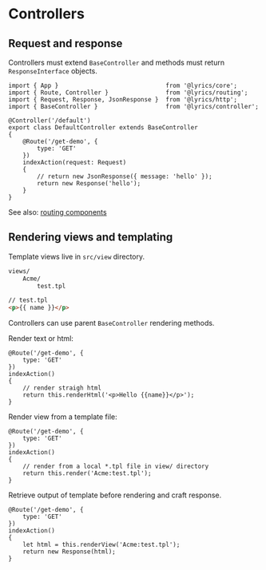Controllers
======

Request and response
------

Controllers must extend `BaseController` and methods must return `ResponseInterface` objects.

```node
import { App }                              from '@lyrics/core';
import { Route, Controller }                from '@lyrics/routing';
import { Request, Response, JsonResponse }  from '@lyrics/http';
import { BaseController }                   from '@lyrics/controller';

@Controller('/default')
export class DefaultController extends BaseController
{
    @Route('/get-demo', {
        type: 'GET'
    })
    indexAction(request: Request)
    {
        // return new JsonResponse({ message: 'hello' });
        return new Response('hello');
    }
}
```

See also: [routing components](./ROUTING.md)

Rendering views and templating
------

Template views live in `src/view` directory.

```bash
views/
    Acme/
        test.tpl
```

```html
// test.tpl
<p>{{ name }}</p>
```

Controllers can use parent `BaseController` rendering methods.

Render text or html:

```node
@Route('/get-demo', {
    type: 'GET'
})
indexAction()
{
    // render straigh html
    return this.renderHtml('<p>Hello {{name}}</p>');
}
```

Render view from a template file:

```node
@Route('/get-demo', {
    type: 'GET'
})
indexAction()
{
    // render from a local *.tpl file in view/ directory
    return this.render('Acme:test.tpl');
}
```

Retrieve output of template before rendering and craft response.

```node
@Route('/get-demo', {
    type: 'GET'
})
indexAction()
{
    let html = this.renderView('Acme:test.tpl');
    return new Response(html);
}
```
